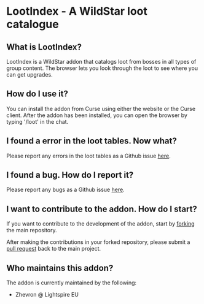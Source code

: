 LootIndex - A WildStar loot catalogue
=====================================

## What is LootIndex?

LootIndex is a WildStar addon that catalogs loot from bosses in all types of group content.
The browser lets you look through the loot to see where you can get upgrades.

## How do I use it?

You can install the addon from Curse using either the website or the Curse client.
After the addon has been installed, you can open the browser by typing '/loot' in the chat.

## I found a error in the loot tables. Now what?

Please report any errors in the loot tables as a Github issue [here](https://github.com/zhevron/LootIndex/issues).

## I found a bug. How do I report it?

Please report any bugs as a Github issue [here](https://github.com/zhevron/LootIndex/issues).

## I want to contribute to the addon. How do I start?

If you want to contribute to the development of the addon, start by [forking](https://github.com/zhevron/LootIndex/fork) the main repository.

After making the contributions in your forked repository, please submit a [pull request](https://github.com/zhevron/LootIndex/pulls) back to the main project.

## Who maintains this addon?

The addon is currently maintained by the following:
* Zhevron @ Lightspire EU
